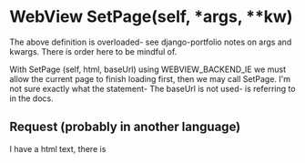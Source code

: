 # WebView SetPage(self, *args, **kw)

The above definition is overloaded- see django-portfolio notes on args and kwargs. There is order here to be mindful of. 

With SetPage (self, html, baseUrl) using WEBVIEW_BACKEND_IE we must allow the current page to finish loading first, then we may call SetPage. I'm not sure exactly what the statement- The baseUrl is not used- is referring to in the docs.

## Request (probably in another language)

I have a html text, there is <script> tag in it, and the script need load some out source.

if I save it as a xxx.htm, and use LoadURL(file:///xxxx.htm), we can get the result.
but if I use SetPage, I get a blank page.

I saw the SetPage has 2 parameter, the second one is url, what should I give?
does the SetPage method run the js as LoadURL?

SetPage() allows you to provide the HTML you want to be displayed as a 
string, or wx.InputStream.  The second parameter is for providing a base 
URL for resolving relative links.  See documentation link for SetPage() above.

You probably just want to use LoadURL, but if you wanted to use SetPage(), 
you could load your page into a string and then pass that to SetPage().

### Google groups on the differences [here](https://groups.google.com/forum/?utm_medium=email&utm_source=footer#!msg/wxpython-users/ZQboy9UivnQ/ZCCkfQ3DEQAJ)